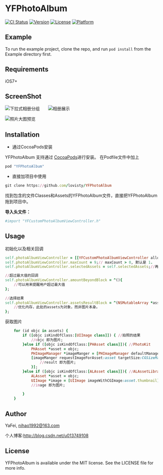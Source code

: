 # YFPhotoAlbum

[![CI Status](http://img.shields.io/travis/YaFei/YFPhotoAlbum.svg?style=flat)](https://travis-ci.org/YaFei/YFPhotoAlbum)
[![Version](https://img.shields.io/cocoapods/v/YFPhotoAlbum.svg?style=flat)](http://cocoapods.org/pods/YFPhotoAlbum)
[![License](https://img.shields.io/cocoapods/l/YFPhotoAlbum.svg?style=flat)](http://cocoapods.org/pods/YFPhotoAlbum)
[![Platform](https://img.shields.io/cocoapods/p/YFPhotoAlbum.svg?style=flat)](http://cocoapods.org/pods/YFPhotoAlbum)

## Example

To run the example project, clone the repo, and run `pod install` from the Example directory first.

## Requirements

iOS7+


## ScreenShot

![下拉式相册分组](https://github.com/lovisty/YFPhotoAlbum/blob/master/ScreenShot/img_001.png?raw=true)       ![相册展示](https://github.com/lovisty/YFPhotoAlbum/blob/master/ScreenShot/img_002.png?raw=true) 

![照片大图预览](https://github.com/lovisty/YFPhotoAlbum/blob/master/ScreenShot/img_003.png?raw=true)

## Installation
- 通过CocoaPods安装   

YFPhotoAlbum 支持通过 [CocoaPods](http://cocoapods.org)进行安装。
在Podfile文件中加上
```ruby
pod "YFPhotoAlbum"
```
- 直接加项目中使用
```ruby
git clone https://github.com/lovisty/YFPhotoAlbum   
```
找到包含的文件Classes和Assets的YFPhotoAlbum文件，直接把YFPhotoAlbum拖到项目中。

**导入头文件：**
```ruby
#import "YFCustomPhotoAlbumViewController.h"  
```

## Usage

初始化以及相关回调

```ruby
self.photoAlbumViewController = [[YFCustomPhotoAlbumViewController alloc] init];
self.photoAlbumViewController.maxCount = 9;// maxCount > 0, 默认是 1.
self.photoAlbumViewController.selectedAssets = self.selectedAssets;//再次进入相册选择的时候，保留已选择的为选中状态。

//超过最大值的回调
self.photoAlbumViewController.amountBeyondBlock = ^(){ 
    //可以用来提醒用户超过最大值
};
 
//选择结果  
self.photoAlbumViewController.assetsResultBlock = ^(NSMutableArray *assets){
    //优化内存，此处的assets为对象，而非图片本身。
};

```

获取图片

```ruby
    for (id objc in assets) {
        if ([objc isKindOfClass:[UIImage class]]) { //拍照的结果
            //objc 即为图片;
        }else if ([objc isKindOfClass:[PHAsset class]]){ //PhotoKit
            PHAsset *asset = objc;
            PHImageManager *imageManger = [PHImageManager defaultManager];
            [imageManger requestImageForAsset:asset targetSize:CGSizeMake(80*2, 80*2) contentMode:PHImageContentModeDefault options:nil resultHandler:^(UIImage * _Nullable result, NSDictionary * _Nullable info) {
                //result 即为图片;
            }];
        }else if ([objc isKindOfClass:[ALAsset class]]){ //ALAssetLibrary
            ALAsset *asset = objc;
            UIImage *image = [UIImage imageWithCGImage:asset.thumbnail];
            //image 即为图片;
            
        }
    }

```

## Author

YaFei, nihao1992@163.com

个人博客:http://blog.csdn.net/u013749108


## License

YFPhotoAlbum is available under the MIT license. See the LICENSE file for more info.
